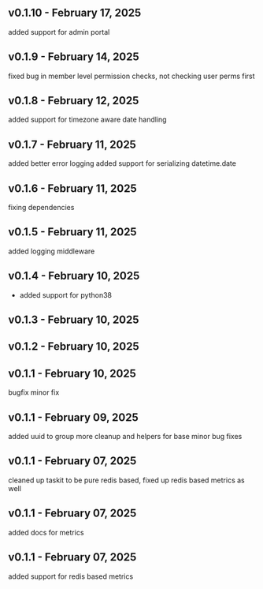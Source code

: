 

## v0.1.10 - February 17, 2025

 added support for admin portal


## v0.1.9 - February 14, 2025

  fixed bug in member level permission checks, not checking user perms first


## v0.1.8 - February 12, 2025

  added support for timezone aware date handling


## v0.1.7 - February 11, 2025

 added better error logging
 added support for serializing datetime.date


## v0.1.6 - February 11, 2025

  fixing dependencies


## v0.1.5 - February 11, 2025

 added logging middleware


## v0.1.4 - February 10, 2025

  * added support for python38


## v0.1.3 - February 10, 2025



## v0.1.2 - February 10, 2025



## v0.1.1 - February 10, 2025

 bugfix minor fix


## v0.1.1 - February 09, 2025

 added uuid to group
 more cleanup and helpers for base
 minor bug fixes


## v0.1.1 - February 07, 2025

  cleaned up taskit to be pure redis based, fixed up redis based metrics as well


## v0.1.1 - February 07, 2025

 added docs for metrics


## v0.1.1 - February 07, 2025

  added support for redis based metrics

